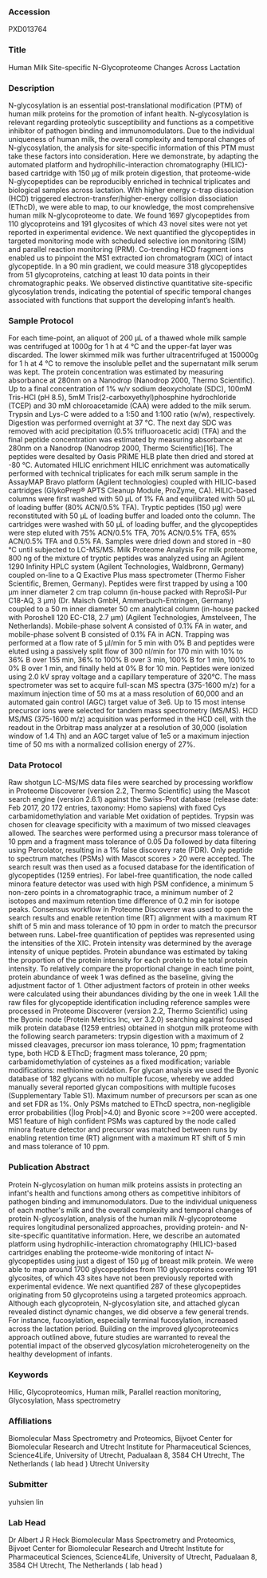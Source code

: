 ### Accession
PXD013764

### Title
Human Milk Site-specific N-Glycoproteome Changes Across Lactation

### Description
N-glycosylation is an essential post-translational modification (PTM) of human milk proteins for the promotion of infant health. N-glycosylation is relevant regarding proteolytic susceptibility and functions as a competitive inhibitor of pathogen binding and immunomodulators. Due to the individual uniqueness of human milk, the overall complexity and temporal changes of N-glycosylation, the analysis for site-specific information of this PTM must take these factors into consideration. Here we demonstrate, by adapting the automated platform and hydrophilic-interaction chromatography (HILIC)-based cartridge with 150 μg of milk protein digestion, that proteome-wide N-glycopeptides can be reproducibly enriched in technical triplicates and biological samples across lactation. With higher energy c-trap dissociation  (HCD) triggered electron-transfer/higher-energy collision dissociation (EThcD), we were able to map, to our knowledge, the most comprehensive human milk N-glycoproteome to date. We found 1697 glycopeptides from 110 glycoproteins and 191 glycosites of which 43 novel sites were not yet reported in experimental evidence. We next quantified the glycopeptides in targeted monitoring mode with scheduled selective ion monitoring (SIM) and parallel reaction monitoring (PRM). Co-trending HCD fragment ions enabled us to pinpoint the MS1 extracted ion chromatogram (XIC) of intact glycopeptide. In a 90 min gradient, we could measure 318 glycopeptides from 51 glycoproteins, catching at least 10 data points in their chromatographic peaks. We observed distinctive quantitative site-specific glycosylation trends, indicating the potential of specific temporal changes associated with functions that support the developing infant’s health.

### Sample Protocol
For each time-point, an aliquot of 200 μL of a thawed whole milk sample was centrifuged at 1000g for 1 h at 4 °C and the upper-fat layer was discarded. The lower skimmed milk was further ultracentrifuged at 150000g for 1 h at 4 °C to remove the insoluble pellet and the supernatant milk serum was kept.  The protein concentration was estimated by measuring absorbance at 280nm on a Nanodrop (Nanodrop 2000, Thermo Scientific).  Up to a final concentration of 1% w/v sodium deoxycholate (SDC), 100mM Tris-HCl (pH 8.5), 5mM Tris(2-carboxyethyl)phosphine hydrochloride (TCEP) and 30 mM chloroacetamide (CAA) were added to the milk serum. Trypsin and Lys-C were added to a 1:50 and 1:100 ratio (w/w), respectively. Digestion was performed overnight at 37 °C. The next day SDC was removed with acid precipitation (0.5% trifluoroacetic acid) (TFA) and the final peptide concentration was estimated by measuring absorbance at 280nm on a Nanodrop (Nanodrop 2000, Thermo Scientific)[16].  The peptides were desalted by Oasis PRiME HLB plate then dried and stored at -80 °C.  Automated HILIC enrichment HILIC enrichment was automatically performed with technical triplicates for each milk serum sample in the AssayMAP Bravo platform (Agilent technologies) coupled with HILIC-based cartridges (GlykoPrep® APTS Cleanup Module, ProZyme, CA). HILIC-based columns were first washed with 50 µL of 1% FA and equilibrated with 50 µL of loading buffer (80% ACN/0.5% TFA). Tryptic peptides (150 µg) were reconstituted with 50 µL of loading buffer and loaded onto the column. The cartridges were washed with 50 μL of loading buffer, and the glycopeptides were step eluted with 75% ACN/0.5% TFA,  70% ACN/0.5% TFA, 65% ACN/0.5% TFA and 0.5% FA. Samples were dried down and stored in −80 °C until subjected to LC-MS/MS. Milk Proteome Analysis For milk proteome, 800 ng of the mixture of tryptic peptides was analyzed using an Agilent 1290 Infinity HPLC system (Agilent Technologies, Waldbronn, Germany) coupled on-line to a Q Exactive Plus mass spectrometer (Thermo Fisher Scientific, Bremen, Germany). Peptides were first trapped by using a 100 μm inner diameter 2 cm trap column  (in-house packed with ReproSil-Pur C18-AQ, 3 μm) (Dr. Maisch GmbH, Ammerbuch-Entringen, Germany) coupled to a 50 m inner diameter 50 cm analytical column (in-house packed with Poroshell 120 EC-C18, 2.7 μm) (Agilent Technologies, Amstelveen, The Netherlands). Mobile-phase solvent A consisted of 0.1% FA in water, and mobile-phase solvent B consisted of 0.1% FA in ACN. Trapping was performed at a flow rate of 5 μl/min for 5 min with 0% B and peptides were eluted using a passively split flow of 300 nl/min for 170 min with 10% to 36% B over 155 min, 36% to 100% B over 3 min, 100% B for 1 min, 100% to 0% B over 1 min, and finally held at 0% B for 10 min. Peptides were ionized using 2.0 kV spray voltage and a capillary temperature of 320°C. The mass spectrometer was set to acquire full-scan MS spectra (375-1600 m/z) for a maximum injection time of 50 ms at a mass resolution of 60,000 and an automated gain control (AGC) target value of 3e6. Up to 15 most intense precursor ions were selected for tandem mass spectrometry (MS/MS). HCD MS/MS (375-1600 m/z) acquisition was performed in the HCD cell, with the readout in the Orbitrap mass analyzer at a resolution of 30,000 (isolation window of 1.4 Th) and an AGC target value of 1e5 or a maximum injection time of 50 ms with a normalized collision energy of 27%.

### Data Protocol
Raw shotgun LC-MS/MS data files were searched by processing workflow in Proteome Discoverer (version 2.2, Thermo Scientific) using the Mascot search engine (version 2.6.1) against the Swiss-Prot database (release date: Feb 2017, 20 172 entries, taxonomy: Homo sapiens) with fixed Cys carbamidomethylation and variable Met oxidation of peptides. Trypsin was chosen for cleavage specificity with a maximum of two missed cleavages allowed. The searches were performed using a precursor mass tolerance of 10 ppm and a fragment mass tolerance of 0.05 Da followed by data filtering using Percolator, resulting in a 1% false discovery rate (FDR). Only peptide to spectrum matches (PSMs) with Mascot scores > 20 were accepted. The search result was then used as a focused database for the identification of glycopeptides (1259 entries). For label-free quantification, the node called minora feature detector was used with high PSM confidence, a minimum 5 non-zero points in a chromatographic trace, a minimum number of 2 isotopes and maximum retention time difference of 0.2 min for isotope peaks. Consensus workflow in Proteome Discoverer was used to open the search results and enable retention time (RT) alignment with a maximum RT shift of 5 min and mass tolerance of 10 ppm in order to match the precursor between runs. Label-free quantification of peptides was represented using the intensities of the XIC. Protein intensity was determined by the average intensity of unique peptides. Protein abundance was estimated by taking the proportion of the protein intensity for each protein to the total protein intensity. To relatively compare the proportional change in each time point, protein abundance of week 1 was defined as the baseline, giving the adjustment factor of 1. Other adjustment factors of protein in other weeks were calculated using their abundances dividing by the one in week 1.All the raw files for glycopeptide identification including reference samples were processed in Proteome Discoverer (version 2.2, Thermo Scientific) using the Byonic node (Protein Metrics Inc, ver 3.2.0) searching against focused milk protein database (1259 entries) obtained in shotgun milk proteome with the following search parameters: trypsin digestion with a maximum of 2 missed cleavages, precursor ion mass tolerance, 10 ppm; fragmentation type, both HCD & EThcD; fragment mass tolerance, 20 ppm; carbamidomethylation of cysteines as a fixed modification; variable modifications: methionine oxidation. For glycan analysis we used the Byonic database of 182 glycans with no multiple fucose, whereby we added manually several reported glycan compositions with multiple fucoses (Supplementary Table S1).  Maximum number of precursors per scan as one and set FDR as 1%. Only PSMs matched to EThcD spectra, non-negligible error probabilities (|log Prob|>4.0) and Byonic score >=200 were accepted. MS1 feature of high confident PSMs was captured by the node called minora feature detector and precursor was matched between runs by enabling retention time (RT) alignment with a maximum RT shift of 5 min and mass tolerance of 10 ppm.

### Publication Abstract
Protein N-glycosylation on human milk proteins assists in protecting an infant's health and functions among others as competitive inhibitors of pathogen binding and immunomodulators. Due to the individual uniqueness of each mother's milk and the overall complexity and temporal changes of protein N-glycosylation, analysis of the human milk <i>N</i>-glycoproteome requires longitudinal personalized approaches, providing protein- and N-site-specific quantitative information. Here, we describe an automated platform using hydrophilic-interaction chromatography (HILIC)-based cartridges enabling the proteome-wide monitoring of intact <i>N</i>-glycopeptides using just a digest of 150 &#x3bc;g of breast milk protein. We were able to map around 1700 glycopeptides from 110 glycoproteins covering 191 glycosites, of which 43 sites have not been previously reported with experimental evidence. We next quantified 287 of these glycopeptides originating from 50 glycoproteins using a targeted proteomics approach. Although each glycoprotein, N-glycosylation site, and attached glycan revealed distinct dynamic changes, we did observe a few general trends. For instance, fucosylation, especially terminal fucosylation, increased across the lactation period. Building on the improved glycoproteomics approach outlined above, future studies are warranted to reveal the potential impact of the observed glycosylation microheterogeneity on the healthy development of infants.

### Keywords
Hilic, Glycoproteomics, Human milk, Parallel reaction monitoring, Glycosylation, Mass spectrometry

### Affiliations
Biomolecular Mass Spectrometry and Proteomics, Bijvoet Center for Biomolecular Research and Utrecht Institute for Pharmaceutical Sciences, Science4Life, University of Utrecht, Padualaan 8, 3584 CH Utrecht, The Netherlands ( lab head )
Utrecht University

### Submitter
yuhsien lin

### Lab Head
Dr Albert J R Heck
Biomolecular Mass Spectrometry and Proteomics, Bijvoet Center for Biomolecular Research and Utrecht Institute for Pharmaceutical Sciences, Science4Life, University of Utrecht, Padualaan 8, 3584 CH Utrecht, The Netherlands ( lab head )


